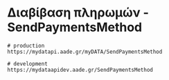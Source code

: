 # Διαβίβαση πληρωμών - SendPaymentsMethod

```shell
# production
https://mydatapi.aade.gr/myDATA/SendPaymentsMethod

# development
https://mydataapidev.aade.gr/SendPaymentsMethod
```